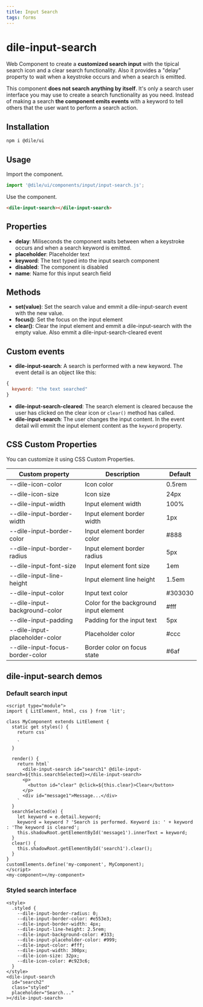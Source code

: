 ```yaml
---
title: Input Search
tags: forms
---
```


# dile-input-search

Web Component to create a **customized search input** with the tipical search icon and a clear search functionality. Also it provides a "delay" property to wait when a keystroke occurs and when a search is emitted.

This component **does not search anything by itself**. It's only a search user interface you may use to create a search functionality as you need. Instead of making a search **the component emits events** with a keyword to tell others that the user want to perform a search action.

## Installation

```bash
npm i @dile/ui
```

## Usage

Import the component.

```javascript
import '@dile/ui/components/input/input-search.js';
```

Use the component.

```html
<dile-input-search></dile-input-search>
```

## Properties

- **delay**: Miliseconds the component waits between when a keystroke occurs and when a search keyword is emitted.
- **placeholder**: Placeholder text
- **keyword**: The text typed into the input search component
- **disabled**: The component is disabled
- **name**: Name for this input search field

## Methods

- **set(value)**: Set the search value and emmit a dile-input-search event with the new value.
- **focus()**: Set the focus on the input element
- **clear()**: Clear the input element and emmit a dile-input-search with the empty value. Also emmit a dile-input-search-cleared event

## Custom events

- **dile-input-search**: A search is performed with a new keyword. The event detail is an object like this:

```javascript
{
  keyword: "the text searched"
}
```

- **dile-input-search-cleared**: The search element is cleared because the user has clicked on the clear icon or `clear()` method has called. 
- **dile-input-search**: The user changes the input content. In the event detail will emmit the input element content as the ```keyword``` property.

## CSS Custom Properties

You can customize it using CSS Custom Properties.

Custom property | Description | Default
----------------|-------------|---------
--dile-icon-color | Icon color | 0.5rem
--dile-icon-size | Icon size | 24px
--dile-input-width | Input element width | 100%
--dile-input-border-width | Input element border width | 1px
--dile-input-border-color | Input element border color | #888
--dile-input-border-radius | Input element border radius | 5px
--dile-input-font-size | Input element font size | 1em
--dile-input-line-height | Input element line height | 1.5em
--dile-input-color | Input text color | #303030
--dile-input-background-color | Color for the background input element | #fff
--dile-input-padding | Padding for the input text | 5px
--dile-input-placeholder-color | Placeholder color | #ccc
--dile-input-focus-border-color | Border color on focus state | #6af

## dile-input-search demos

### Default search input

```html:preview
<script type="module">
import { LitElement, html, css } from 'lit';

class MyComponent extends LitElement {
  static get styles() {
    return css`
      
    `
  }

  render() {
    return html`
      <dile-input-search id="search1" @dile-input-search=${this.searchSelected}></dile-input-search>
      <p>
        <button id="clear" @click=${this.clear}>Clear</button>
      </p>
      <div id="message1">Message...</div>
    `
  }
  searchSelected(e) {
    let keyword = e.detail.keyword;
    keyword = keyword ? 'Search is performed. Keyword is: ' + keyword : 'The keyword is cleared';
    this.shadowRoot.getElementById('message1').innerText = keyword;
  }
  clear() {
    this.shadowRoot.getElementById('search1').clear();
  }
}
customElements.define('my-component', MyComponent);
</script>
<my-component></my-component>
```

### Styled search interface

```html:preview
<style>
  .styled {
    --dile-input-border-radius: 0;
    --dile-input-border-color: #e553e3;
    --dile-input-border-width: 4px;
    --dile-input-line-height: 2.5rem;
    --dile-input-background-color: #333;
    --dile-input-placeholder-color: #999;
    --dile-input-color: #fff;
    --dile-input-width: 300px;
    --dile-icon-size: 32px;
    --dile-icon-color: #c923c6;
  }
</style>
<dile-input-search 
  id="search2"
  class="styled" 
  placeholder="Search..."
></dile-input-search>
```